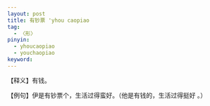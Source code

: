 ```yaml
---
layout: post
title: 有钞票 'yhou caopiao
tag:
  - 〈形〉
pinyin: 
  - yhoucaopiao
  - youchaopiao
keyword: 
---
```



【释义】有钱。                           
  
【例句】伊是有钞票个，生活过得蛮好。（他是有钱的，生活过得挺好 。）         
 
     
           
     